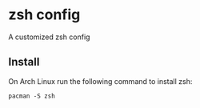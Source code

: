 # zsh config #

A customized zsh config 

## Install ##

On Arch Linux run the following command to install zsh:

    pacman -S zsh